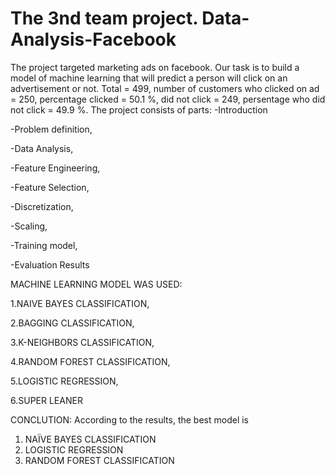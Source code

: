 # The 3nd team project. Data-Analysis-Facebook
The project targeted marketing ads on facebook.
Our task is to build a model of machine learning that will predict a person will click on an advertisement or not.
Total =  499,
number of customers who clicked on ad =  250,
percentage clicked =  50.1 %,
did not click =  249,
persentage who did not click =  49.9 %.
The project consists of parts:
-Introduction

-Problem definition,

-Data Analysis,

-Feature Engineering,

-Feature Selection,

-Discretization,

-Scaling,

-Training model,

-Evaluation Results

MACHINE LEARNING MODEL WAS USED:

1.NAIVE BAYES CLASSIFICATION, 

2.BAGGING CLASSIFICATION, 

3.K-NEIGHBORS CLASSIFICATION, 

4.RANDOM FOREST CLASSIFICATION, 

5.LOGISTIC REGRESSION, 

6.SUPER LEANER

CONCLUTION: According to the results, the best model is 

1. NAÏVE BAYES CLASSIFICATION 
2. LOGISTIC REGRESSION 
3. RANDOM FOREST  CLASSIFICATION 

